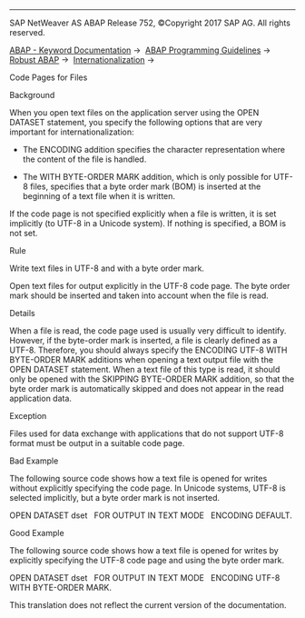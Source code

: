   

* * *

SAP NetWeaver AS ABAP Release 752, ©Copyright 2017 SAP AG. All rights reserved.

[ABAP - Keyword Documentation](javascript:call_link\('abenabap.htm'\)) →  [ABAP Programming Guidelines](javascript:call_link\('abenabap_pgl.htm'\)) →  [Robust ABAP](javascript:call_link\('abenrobust_abap_guidl.htm'\)) →  [Internationalization](javascript:call_link\('abeninternationalization_guidl.htm'\)) → 

Code Pages for Files

Background

When you open text files on the application server using the OPEN DATASET statement, you specify the following options that are very important for internationalization:

-   The ENCODING addition specifies the character representation where the content of the file is handled.

-   The WITH BYTE-ORDER MARK addition, which is only possible for UTF-8 files, specifies that a byte order mark (BOM) is inserted at the beginning of a text file when it is written.

If the code page is not specified explicitly when a file is written, it is set implicitly (to UTF-8 in a Unicode system). If nothing is specified, a BOM is not set.

Rule

Write text files in UTF-8 and with a byte order mark.

Open text files for output explicitly in the UTF-8 code page. The byte order mark should be inserted and taken into account when the file is read.

Details

When a file is read, the code page used is usually very difficult to identify. However, if the byte-order mark is inserted, a file is clearly defined as a UTF-8. Therefore, you should always specify the ENCODING UTF-8 WITH BYTE-ORDER MARK additions when opening a text output file with the OPEN DATASET statement. When a text file of this type is read, it should only be opened with the SKIPPING BYTE-ORDER MARK addition, so that the byte order mark is automatically skipped and does not appear in the read application data.

Exception

Files used for data exchange with applications that do not support UTF-8 format must be output in a suitable code page.

Bad Example

The following source code shows how a text file is opened for writes without explicitly specifying the code page. In Unicode systems, UTF-8 is selected implicitly, but a byte order mark is not inserted.

OPEN DATASET dset
  FOR OUTPUT IN TEXT MODE
  ENCODING DEFAULT.

Good Example

The following source code shows how a text file is opened for writes by explicitly specifying the UTF-8 code page and using the byte order mark.

OPEN DATASET dset
  FOR OUTPUT IN TEXT MODE
  ENCODING UTF-8 WITH BYTE-ORDER MARK.

This translation does not reflect the current version of the documentation.